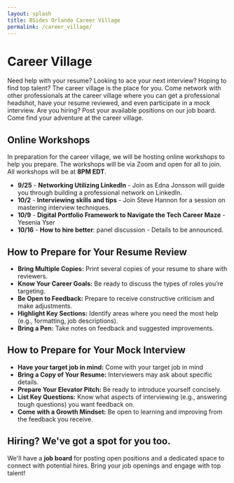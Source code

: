 ```yaml
---
layout: splash
title: BSides Orlando Career Village
permalink: /career_village/
---
```

# Career Village
Need help with your resume? Looking to ace your next interview? Hoping to find top talent? The career village is the place for you. Come network with other professionals at the career village where you can get a professional headshot, have your resume reviewed, and even participate in a mock interview. Are you hiring? Post your available positions on our job board. Come find your adventure at the career village.

## Online Workshops
In preparation for the career village, we will be hosting online workshops to help you prepare. The workshops will be via Zoom and open for all to join.
All workshops will be at **8PM EDT**. 
* **9/25** - **Networking Utilizing LinkedIn** - Join as Edna Jonsson will guide you through building a professional network on LinkedIn.
* **10/2** - **Interviewing skills and tips** - Join Steve Hannon for a session on mastering interview techniques.
* **10/9** - **Digital Portfolio Framework to Navigate the Tech Career Maze** - Yesenia Yser
* **10/16** - **How to hire better**: panel discussion - Details to be announced.



## How to Prepare for Your Resume Review
* **Bring Multiple Copies:** Print several copies of your resume to share with reviewers.
* **Know Your Career Goals:** Be ready to discuss the types of roles you’re targeting.
* **Be Open to Feedback:** Prepare to receive constructive criticism and make adjustments.
* **Highlight Key Sections:** Identify areas where you need the most help (e.g., formatting, job descriptions).
* **Bring a Pen:** Take notes on feedback and suggested improvements.


## How to Prepare for Your Mock Interview
* **Have your target job in mind:** Come with your target job in mind
* **Bring a Copy of Your Resume:** Interviewers may ask about specific details.
* **Prepare Your Elevator Pitch:** Be ready to introduce yourself concisely.
* **List Key Questions:** Know what aspects of interviewing (e.g., answering tough questions) you want feedback on.
* **Come with a Growth Mindset:** Be open to learning and improving from the feedback you receive.


## Hiring? We've got a spot for you too.
We'll have a **job board** for posting open positions and a dedicated space to connect with potential hires. Bring your job openings and engage with top talent!

